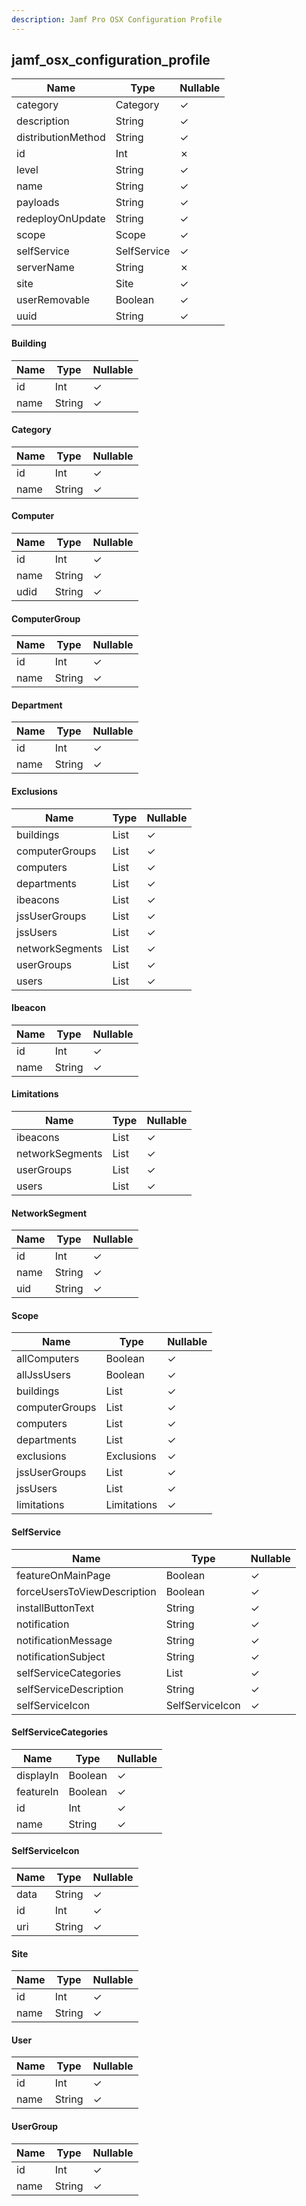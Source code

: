 ```yaml
---
description: Jamf Pro OSX Configuration Profile
---
```

jamf_osx_configuration_profile
------------------------------

| **Name**           | **Type**    | **Nullable** |
| ------------------ | ----------- | ------------ |
| category           | Category    | &check;      |
| description        | String      | &check;      |
| distributionMethod | String      | &check;      |
| id                 | Int         | &cross;      |
| level              | String      | &check;      |
| name               | String      | &check;      |
| payloads           | String      | &check;      |
| redeployOnUpdate   | String      | &check;      |
| scope              | Scope       | &check;      |
| selfService        | SelfService | &check;      |
| serverName         | String      | &cross;      |
| site               | Site        | &check;      |
| userRemovable      | Boolean     | &check;      |
| uuid               | String      | &check;      |

#### Building
| **Name** | **Type** | **Nullable** |
| -------- | -------- | ------------ |
| id       | Int      | &check;      |
| name     | String   | &check;      |

#### Category
| **Name** | **Type** | **Nullable** |
| -------- | -------- | ------------ |
| id       | Int      | &check;      |
| name     | String   | &check;      |

#### Computer
| **Name** | **Type** | **Nullable** |
| -------- | -------- | ------------ |
| id       | Int      | &check;      |
| name     | String   | &check;      |
| udid     | String   | &check;      |

#### ComputerGroup
| **Name** | **Type** | **Nullable** |
| -------- | -------- | ------------ |
| id       | Int      | &check;      |
| name     | String   | &check;      |

#### Department
| **Name** | **Type** | **Nullable** |
| -------- | -------- | ------------ |
| id       | Int      | &check;      |
| name     | String   | &check;      |

#### Exclusions
| **Name**        | **Type**             | **Nullable** |
| --------------- | -------------------- | ------------ |
| buildings       | List<Building>       | &check;      |
| computerGroups  | List<ComputerGroup>  | &check;      |
| computers       | List<Computer>       | &check;      |
| departments     | List<Department>     | &check;      |
| ibeacons        | List<Ibeacon>        | &check;      |
| jssUserGroups   | List<UserGroup>      | &check;      |
| jssUsers        | List<User>           | &check;      |
| networkSegments | List<NetworkSegment> | &check;      |
| userGroups      | List<UserGroup>      | &check;      |
| users           | List<User>           | &check;      |

#### Ibeacon
| **Name** | **Type** | **Nullable** |
| -------- | -------- | ------------ |
| id       | Int      | &check;      |
| name     | String   | &check;      |

#### Limitations
| **Name**        | **Type**             | **Nullable** |
| --------------- | -------------------- | ------------ |
| ibeacons        | List<Ibeacon>        | &check;      |
| networkSegments | List<NetworkSegment> | &check;      |
| userGroups      | List<UserGroup>      | &check;      |
| users           | List<User>           | &check;      |

#### NetworkSegment
| **Name** | **Type** | **Nullable** |
| -------- | -------- | ------------ |
| id       | Int      | &check;      |
| name     | String   | &check;      |
| uid      | String   | &check;      |

#### Scope
| **Name**       | **Type**            | **Nullable** |
| -------------- | ------------------- | ------------ |
| allComputers   | Boolean             | &check;      |
| allJssUsers    | Boolean             | &check;      |
| buildings      | List<Building>      | &check;      |
| computerGroups | List<ComputerGroup> | &check;      |
| computers      | List<Computer>      | &check;      |
| departments    | List<Department>    | &check;      |
| exclusions     | Exclusions          | &check;      |
| jssUserGroups  | List<UserGroup>     | &check;      |
| jssUsers       | List<User>          | &check;      |
| limitations    | Limitations         | &check;      |

#### SelfService
| **Name**                    | **Type**                    | **Nullable** |
| --------------------------- | --------------------------- | ------------ |
| featureOnMainPage           | Boolean                     | &check;      |
| forceUsersToViewDescription | Boolean                     | &check;      |
| installButtonText           | String                      | &check;      |
| notification                | String                      | &check;      |
| notificationMessage         | String                      | &check;      |
| notificationSubject         | String                      | &check;      |
| selfServiceCategories       | List<SelfServiceCategories> | &check;      |
| selfServiceDescription      | String                      | &check;      |
| selfServiceIcon             | SelfServiceIcon             | &check;      |

#### SelfServiceCategories
| **Name**  | **Type** | **Nullable** |
| --------- | -------- | ------------ |
| displayIn | Boolean  | &check;      |
| featureIn | Boolean  | &check;      |
| id        | Int      | &check;      |
| name      | String   | &check;      |

#### SelfServiceIcon
| **Name** | **Type** | **Nullable** |
| -------- | -------- | ------------ |
| data     | String   | &check;      |
| id       | Int      | &check;      |
| uri      | String   | &check;      |

#### Site
| **Name** | **Type** | **Nullable** |
| -------- | -------- | ------------ |
| id       | Int      | &check;      |
| name     | String   | &check;      |

#### User
| **Name** | **Type** | **Nullable** |
| -------- | -------- | ------------ |
| id       | Int      | &check;      |
| name     | String   | &check;      |

#### UserGroup
| **Name** | **Type** | **Nullable** |
| -------- | -------- | ------------ |
| id       | Int      | &check;      |
| name     | String   | &check;      |
